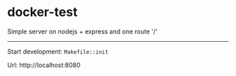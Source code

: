 # docker-test

Simple server on nodejs + express and one route '/'

---

Start development: `Makefile::init`

Url: http://localhost:8080